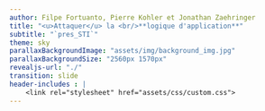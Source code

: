 ```yaml
---
author: Filpe Fortuanto, Pierre Kohler et Jonathan Zaehringer
title: "<u>Attaquer</u> la <br/>**logique d'application**"
subtitle: "`pres_STI`"
theme: sky
parallaxBackgroundImage: "assets/img/background_img.jpg"
parallaxBackgroundSize: "2560px 1570px"
revealjs-url: "./"
transition: slide
header-includes : |
    <link rel="stylesheet" href="assets/css/custom.css">
---
```

